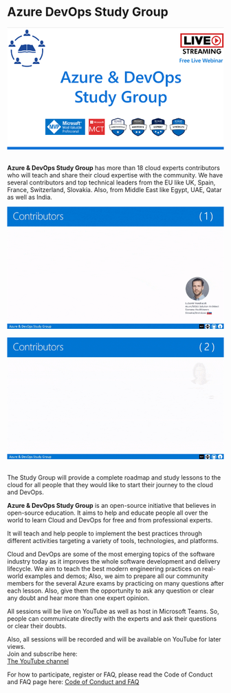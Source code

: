 # Azure DevOps Study Group
![Azure DevOps Study Group](/assets/pics/Azure-DevOps-Study-Group-intro.png)
<br><br>

**Azure & DevOps Study Group** has more than 18 cloud experts contributors who will teach and share their cloud expertise with the community.
We have several contributors and top technical leaders from the EU like UK, Spain, France, Switzerland, Slovakia. Also, from Middle East like Egypt, UAE, Qatar as well as India.

![Azure DevOps Study Group Contributors-1](/assets/pics/Contributors-1.gif)
<br><br>
![Azure DevOps Study Group Contributors-2](/assets/pics/Contributors-2.gif)
<br><br>

The Study Group will provide a complete roadmap and study lessons to the cloud for all people that they would like to start their journey to the cloud and DevOps.

**Azure & DevOps Study Group** is an open-source initiative that believes in open-source education. It aims to help and educate people all over the world to learn Cloud and DevOps for free and from professional experts.

It will teach and help people to implement the best practices through different activities targeting a variety of tools, technologies, and platforms.

Cloud and DevOps are some of the most emerging topics of the software industry today as it improves the whole software development and delivery lifecycle. We aim to teach the best modern engineering practices on real-world examples and demos; Also, we aim to prepare all our community members for the several Azure exams by practicing on many questions after each lesson. Also, give them the opportunity to ask any question or clear any doubt and hear more than one expert opinion.

All sessions will be live on YouTube as well as host in Microsoft Teams. So, people can communicate directly with the experts and ask their questions or clear their doubts.

Also, all sessions will be recorded and will be available on YouTube for later views.  
Join and subscribe here:  
[The YouTube channel](https://lnkd.in/d2ZyNRy)

For how to participate, register or FAQ, please read the Code of Conduct and FAQ page here:
[Code of Conduct and FAQ](https://github.com/MohamedRadwan-DevOps/Azure-DevOps-Study-Group/blob/main/code-of-conduct.md)

